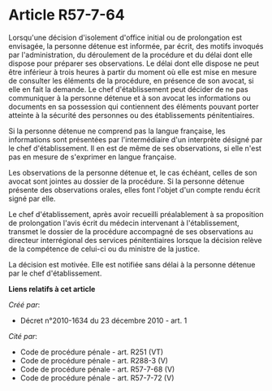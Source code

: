 # Article R57-7-64

Lorsqu'une décision d'isolement d'office initial ou de prolongation est envisagée, la personne détenue est informée, par
écrit, des motifs invoqués par l'administration, du déroulement de la procédure et du délai dont elle dispose pour préparer
ses observations. Le délai dont elle dispose ne peut être inférieur à trois heures à partir du moment où elle est mise en
mesure de consulter les éléments de la procédure, en présence de son avocat, si elle en fait la demande. Le chef
d'établissement peut décider de ne pas communiquer à la personne détenue et à son avocat les informations ou documents en sa
possession qui contiennent des éléments pouvant porter atteinte à la sécurité des personnes ou des établissements
pénitentiaires. 

Si la personne détenue ne comprend pas la langue française, les informations sont présentées par l'intermédiaire d'un
interprète désigné par le chef d'établissement. Il en est de même de ses observations, si elle n'est pas en mesure de
s'exprimer en langue française. 

Les observations de la personne détenue et, le cas échéant, celles de son avocat sont jointes au dossier de la procédure. Si
la personne détenue présente des observations orales, elles font l'objet d'un compte rendu écrit signé par elle. 

Le chef d'établissement, après avoir recueilli préalablement à sa proposition de prolongation l'avis écrit du médecin
intervenant à l'établissement, transmet le dossier de la procédure accompagné de ses observations au directeur interrégional
des services pénitentiaires lorsque la décision relève de la compétence de celui-ci ou du ministre de la justice. 

La décision est motivée. Elle est notifiée sans délai à la personne détenue par le chef d'établissement.

**Liens relatifs à cet article**

_Créé par_:

  - Décret n°2010-1634 du 23 décembre 2010 - art. 1

_Cité par_:

  - Code de procédure pénale - art. R251 (VT)
  - Code de procédure pénale - art. R288-3 (V)
  - Code de procédure pénale - art. R57-7-68 (V)
  - Code de procédure pénale - art. R57-7-72 (V)
